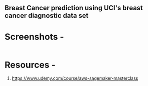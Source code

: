 ## Breast Cancer prediction using UCI's breast cancer diagnostic data set

# Screenshots -

<img src="" alt="" >

# Resources -

1. https://www.udemy.com/course/aws-sagemaker-masterclass